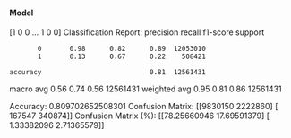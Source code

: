 #### Model
[1 0 0 ... 1 0 0]
Classification Report:
              precision    recall  f1-score   support

           0       0.98      0.82      0.89  12053010
           1       0.13      0.67      0.22    508421

    accuracy                           0.81  12561431
   macro avg       0.56      0.74      0.56  12561431
weighted avg       0.95      0.81      0.86  12561431

Accuracy: 0.809702652508301
Confusion Matrix:
[[9830150 2222860]
 [ 167547  340874]]
Confusion Matrix (%):
[[78.25660946 17.69591379]
 [ 1.33382096  2.71365579]]

